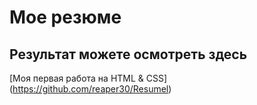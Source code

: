# Мое резюме

## Результат можете осмотреть здесь 

[Моя первая работа на HTML & CSS] (https://github.com/reaper30/Resumel)
